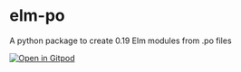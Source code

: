 # elm-po
A python package to create 0.19 Elm modules from .po files

[![Open in Gitpod](https://gitpod.io/button/open-in-gitpod.svg)](https://gitpod.io/#https://github.com/Qu4tro/elm-po)
